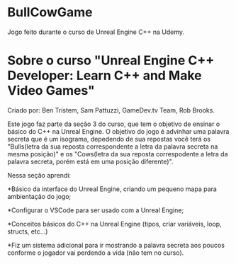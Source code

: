 # BullCowGame
Jogo feito durante o curso de Unreal Engine C++ na Udemy.

# Sobre o curso "Unreal Engine C++ Developer: Learn C++ and Make Video Games"
Criado por: Ben Tristem, Sam Pattuzzi, GameDev.tv Team, Rob Brooks.

Este jogo faz parte da seção 3 do curso, que tem o objetivo de ensinar o básico do C++ na Unreal Engine.
O objetivo do jogo é advinhar uma palavra secreta que é um isograma, depedendo de sua repostas você terá os "Bulls(letra da sua reposta correspondente a letra da palavra secreta na mesma posição)" e os "Cows(letra da sua reposta correspodente a letra da palavra secreta, porém está em uma posição diferente)".

Nessa seção aprendi:

  *Básico da interface do Unreal Engine, criando um pequeno mapa para ambientação do jogo;
  
  *Configurar o VSCode para ser usado com a Unreal Engine;
  
  *Conceitos básicos do C++ na Unreal Engine (tipos, criar variáveis, loop, structs, etc...)
  
  *Fiz um sistema adicional para ir mostrando a palavra secreta aos poucos conforme o jogador vai perdendo a vida (não tem no curso).
  
